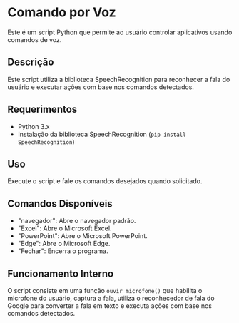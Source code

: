 # Comando por Voz

Este é um script Python que permite ao usuário controlar aplicativos usando comandos de voz.

## Descrição

Este script utiliza a biblioteca SpeechRecognition para reconhecer a fala do usuário e executar ações com base nos comandos detectados.

## Requerimentos

- Python 3.x
- Instalação da biblioteca SpeechRecognition (`pip install SpeechRecognition`)

## Uso

Execute o script e fale os comandos desejados quando solicitado.

## Comandos Disponíveis

- "navegador": Abre o navegador padrão.
- "Excel": Abre o Microsoft Excel.
- "PowerPoint": Abre o Microsoft PowerPoint.
- "Edge": Abre o Microsoft Edge.
- "Fechar": Encerra o programa.

## Funcionamento Interno

O script consiste em uma função `ouvir_microfone()` que habilita o microfone do usuário, captura a fala, utiliza o reconhecedor de fala do Google para converter a fala em texto e executa ações com base nos comandos detectados.

